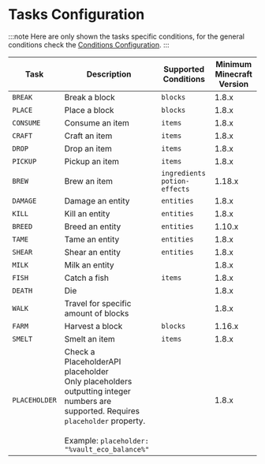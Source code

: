 # Tasks Configuration

:::note
Here are only shown the tasks specific conditions, for the general conditions check
the [Conditions Configuration](/epicachievements/configuration/conditions).
:::

| Task          | Description                                                                                                                                                                      | Supported Conditions           | Minimum Minecraft Version |
|---------------|----------------------------------------------------------------------------------------------------------------------------------------------------------------------------------|--------------------------------|---------------------------|
| `BREAK`       | Break a block                                                                                                                                                                    | `blocks`                       | 1.8.x                     |
| `PLACE`       | Place a block                                                                                                                                                                    | `blocks`                       | 1.8.x                     |
| `CONSUME`     | Consume an item                                                                                                                                                                  | `items`                        | 1.8.x                     |
| `CRAFT`       | Craft an item                                                                                                                                                                    | `items`                        | 1.8.x                     |
| `DROP`        | Drop an item                                                                                                                                                                     | `items`                        | 1.8.x                     |
| `PICKUP`      | Pickup an item                                                                                                                                                                   | `items`                        | 1.8.x                     |
| `BREW`        | Brew an item                                                                                                                                                                     | `ingredients` `potion-effects` | 1.18.x                    |
| `DAMAGE`      | Damage an entity                                                                                                                                                                 | `entities`                     | 1.8.x                     |
| `KILL`        | Kill an entity                                                                                                                                                                   | `entities`                     | 1.8.x                     |
| `BREED`       | Breed an entity                                                                                                                                                                  | `entities`                     | 1.10.x                    |
| `TAME`        | Tame an entity                                                                                                                                                                   | `entities`                     | 1.8.x                     |
| `SHEAR`       | Shear an entity                                                                                                                                                                  | `entities`                     | 1.8.x                     |
| `MILK`        | Milk an entity                                                                                                                                                                   |                                | 1.8.x                     |
| `FISH`        | Catch a fish                                                                                                                                                                     | `items`                        | 1.8.x                     |
| `DEATH`       | Die                                                                                                                                                                              |                                | 1.8.x                     |
| `WALK`        | Travel for specific amount of blocks                                                                                                                                             |                                | 1.8.x                     |
| `FARM`        | Harvest a block                                                                                                                                                                  | `blocks`                       | 1.16.x                    |
| `SMELT`       | Smelt an item                                                                                                                                                                    | `items`                        | 1.8.x                     |
| `PLACEHOLDER` | Check a PlaceholderAPI placeholder<br/>Only placeholders outputting integer numbers are supported. Requires `placeholder` property.<br/><br/>Example: `placeholder: "%vault_eco_balance%"` |                                | 1.8.x                     |
